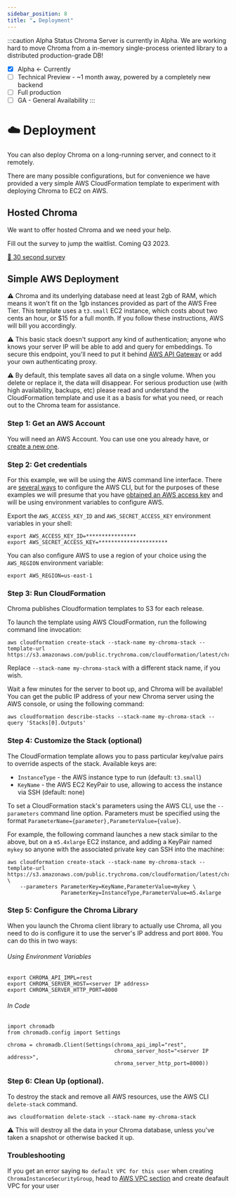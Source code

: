 ```yaml
---
sidebar_position: 8
title: "☁️ Deployment"
---
```


:::caution Alpha Status
Chroma Server is currently in Alpha. We are working hard to move Chroma from a in-memory single-process oriented library to a distributed production-grade DB!
- [x] Alpha <- Currently
- [ ] Technical Preview - ~1 month away, powered by a completely new backend
- [ ] Full production
- [ ] GA - General Availability
:::

# ☁️ Deployment

You can also deploy Chroma on a long-running server, and connect to it
remotely.

There are many possible configurations, but for convenience we have
provided a very simple AWS CloudFormation template to experiment with
deploying Chroma to EC2 on AWS.

## Hosted Chroma
We want to offer hosted Chroma and we need your help. 

Fill out the survey to jump the waitlist. Coming Q3 2023.

[📝 30 second survey](https://airtable.com/shrOAiDUtS2ILy5vZ)

## Simple AWS Deployment

:warning: Chroma and its underlying database need at least 2gb of RAM,
which means it won't fit on the 1gb instances provided as part of the
AWS Free Tier. This template uses a `t3.small` EC2 instance, which
costs about two cents an hour, or $15 for a full month. If you follow these
instructions, AWS will bill you accordingly.

:warning: This basic stack doesn't support any kind of authentication;
anyone who knows your server IP will be able to add and query for
embeddings. To secure this endpoint, you'll need to put it behind
[AWS API Gateway](https://aws.amazon.com/api-gateway/) or add your own
authenticating proxy.

:warning: By default, this template saves all data on a single
volume. When you delete or replace it, the data will disappear. For
serious production use (with high availability, backups, etc) please
read and understand the CloudFormation template and use it as a basis
for what you need, or reach out to the Chroma team for assistance.


### Step 1: Get an AWS Account

You will need an AWS Account. You can use one you already have, or
[create a new one](https://aws.amazon.com).

### Step 2: Get credentials

For this example, we will be using the AWS command line
interface. There are
[several ways](https://docs.aws.amazon.com/cli/latest/userguide/getting-started-prereqs.html)
to configure the AWS CLI, but for the purposes of these examples we
will presume that you have
[obtained an AWS access key](https://docs.aws.amazon.com/IAM/latest/UserGuide/id_credentials_access-keys.html)
and will be using environment variables to configure AWS.

Export the `AWS_ACCESS_KEY_ID` and `AWS_SECRET_ACCESS_KEY` environment variables in your shell:


```
export AWS_ACCESS_KEY_ID=****************
export AWS_SECRET_ACCESS_KEY=**********************
```

You can also configure AWS to use a region of your choice using the
`AWS_REGION` environment variable:

```
export AWS_REGION=us-east-1
```

### Step 3: Run CloudFormation

Chroma publishes Cloudformation templates to S3 for each release.

To launch the template using AWS CloudFormation, run the following command line invocation:

```
aws cloudformation create-stack --stack-name my-chroma-stack --template-url https://s3.amazonaws.com/public.trychroma.com/cloudformation/latest/chroma.cf.json
```

Replace `--stack-name my-chroma-stack` with a different stack name, if you wish.

Wait a few minutes for the server to boot up, and Chroma will be
available! You can get the public IP address of your new Chroma server using the AWS console, or using the following command:

```
aws cloudformation describe-stacks --stack-name my-chroma-stack --query 'Stacks[0].Outputs'
```

### Step 4: Customize the Stack (optional)

The CloudFormation template allows you to pass particular key/value
pairs to override aspects of the stack. Available keys are:

- `InstanceType` - the AWS instance type to run (default: `t3.small`)
- `KeyName` - the AWS EC2 KeyPair to use, allowing to access the instance via SSH (default: none)

To set a CloudFormation stack's parameters using the AWS CLI, use the
`--parameters` command line option. Parameters must be specified using
the format `ParameterName={parameter},ParameterValue={value}`.

For example, the following command launches a new stack similar to the
above, but on a `m5.4xlarge` EC2 instance, and adding a KeyPair named
`mykey` so anyone with the associated private key can SSH into the
machine:


```
aws cloudformation create-stack --stack-name my-chroma-stack --template-url https://s3.amazonaws.com/public.trychroma.com/cloudformation/latest/chroma.cf.json \
    --parameters ParameterKey=KeyName,ParameterValue=mykey \
                 ParameterKey=InstanceType,ParameterValue=m5.4xlarge
```




### Step 5: Configure the Chroma Library

When you launch the Chroma client library to actually use Chroma, all
you need to do is configure it to use the server's IP address and port
`8000`. You can do this in two ways:

###### Using Environment Variables


```
export CHROMA_API_IMPL=rest
export CHROMA_SERVER_HOST=<server IP address>
export CHROMA_SERVER_HTTP_PORT=8000
```


###### In Code

```
import chromadb
from chromadb.config import Settings

chroma = chromadb.Client(Settings(chroma_api_impl="rest",
                                  chroma_server_host="<server IP address>",
                                  chroma_server_http_port=8000))
```

### Step 6: Clean Up (optional).

To destroy the stack and remove all AWS resources, use the AWS CLI `delete-stack` command.

```
aws cloudformation delete-stack --stack-name my-chroma-stack
```

:warning: This will destroy all the data in your Chroma database,
unless you've taken a snapshot or otherwise backed it up.

### Troubleshooting

If you get an error saying `No default VPC for this user` when creating `ChromaInstanceSecurityGroup`, head to [AWS VPC section]( https://us-east-1.console.aws.amazon.com/vpc/home?region=us-east-1#vpcs) and create deafault VPC for your user
